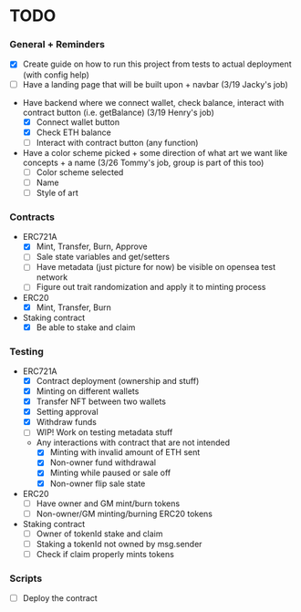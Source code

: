 # TODO

### General + Reminders
- [x] Create guide on how to run this project from tests to actual deployment (with config help)
- [ ] Have a landing page that will be built upon + navbar (3/19 Jacky's job)
- Have backend where we connect wallet, check balance, interact with contract button (i.e. getBalance) (3/19 Henry's job)
    - [x] Connect wallet button
    - [x] Check ETH balance
    - [ ] Interact with contract button (any function)
- Have a color scheme picked + some direction of what art we want like concepts + a name (3/26 Tommy's job, group is part of this too)
    - [ ] Color scheme selected
    - [ ] Name
    - [ ] Style of art

### Contracts
- ERC721A
    - [x] Mint, Transfer, Burn, Approve
    - [ ] Sale state variables and get/setters
    - [ ] Have metadata (just picture for now) be visible on opensea test network
    - [ ] Figure out trait randomization and apply it to minting process
- ERC20
    - [x] Mint, Transfer, Burn
- Staking contract
    - [x] Be able to stake and claim

### Testing
- ERC721A
    - [x] Contract deployment (ownership and stuff)
    - [x] Minting on different wallets
    - [x] Transfer NFT between two wallets
    - [x] Setting approval
    - [x] Withdraw funds
    - [ ] WIP! Work on testing metadata stuff
    - Any interactions with contract that are not intended
        - [x] Minting with invalid amount of ETH sent
        - [x] Non-owner fund withdrawal
        - [x] Minting while paused or sale off
        - [x] Non-owner flip sale state
- ERC20
    - [ ] Have owner and GM mint/burn tokens
    - [ ] Non-owner/GM minting/burning ERC20 tokens
- Staking contract
    - [ ] Owner of tokenId stake and claim
    - [ ] Staking a tokenId not owned by msg.sender
    - [ ] Check if claim properly mints tokens

### Scripts
- [ ] Deploy the contract